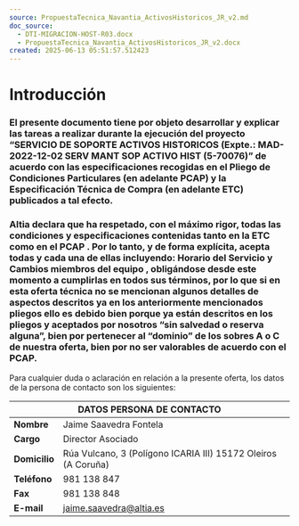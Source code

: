 ```yaml
---
source: PropuestaTecnica_Navantia_ActivosHistoricos_JR_v2.md
doc_source:
  - DTI-MIGRACION-HOST-R03.docx
  - PropuestaTecnica_Navantia_ActivosHistoricos_JR_v2.docx
created: 2025-06-13 05:51:57.512423
---
```

# Introducción

### El presente documento tiene por objeto desarrollar y explicar las tareas a realizar durante la ejecución del proyecto “SERVICIO DE SOPORTE ACTIVOS HISTORICOS (Expte.: MAD-2022-12-02 SERV MANT SOP ACTIVO HIST (5-70076)” de acuerdo con las especificaciones recogidas en el Pliego de Condiciones Particulares (en adelante PCAP) y la Especificación Técnica de Compra (en adelante ETC) publicados a tal efecto.

### Altia declara que ha respetado, con el máximo rigor, todas las condiciones y especificaciones contenidas tanto en la ETC como en el PCAP . Por lo tanto, y de forma explícita, acepta todas y cada una de ellas incluyendo: Horario del Servicio y Cambios miembros del equipo , obligándose desde este momento a cumplirlas en todos sus términos, por lo que si en esta oferta técnica no se mencionan algunos detalles de aspectos descritos ya en los anteriormente mencionados pliegos ello es debido bien porque ya están descritos en los pliegos y aceptados por nosotros “sin salvedad o reserva alguna”, bien por pertenecer al “dominio” de los sobres A o C de nuestra oferta, bien por no ser valorables de acuerdo con el PCAP.

Para cualquier duda o aclaración en relación a la presente oferta, los
datos de la persona de contacto son los siguientes:

<table>
<colgroup>
<col style="width: 16%" />
<col style="width: 83%" />
</colgroup>
<thead>
<tr>
<th colspan="2">DATOS PERSONA DE CONTACTO</th>
</tr>
</thead>
<tbody>
<tr>
<td><strong>Nombre</strong></td>
<td>Jaime Saavedra Fontela</td>
</tr>
<tr>
<td><strong>Cargo</strong></td>
<td>Director Asociado</td>
</tr>
<tr>
<td><strong>Domicilio</strong></td>
<td>Rúa Vulcano, 3 (Polígono ICARIA III) 15172 Oleiros (A Coruña)</td>
</tr>
<tr>
<td><strong>Teléfono</strong></td>
<td>981 138 847</td>
</tr>
<tr>
<td><strong>Fax</strong></td>
<td>981 138 848</td>
</tr>
<tr>
<td><strong>E-mail</strong></td>
<td><a
href="mailto:jaime.saavedra@altia.es">jaime.saavedra@altia.es</a></td>
</tr>
</tbody>
</table>

